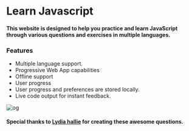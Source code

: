 # Learn Javascript
#### This website is designed to help you practice and learn JavaScript through various questions and exercises in multiple languages.

### Features
- Multiple language support.
- Progressive Web App capabilities
- Offline support
- User progress
- User progress and preferences are stored locally.
- Live code output for instant feedback.


![og](https://github.com/divyamdotfoo/learn-javascript/assets/148679569/b3aa63d2-c829-4bb6-bee1-16d3e3a39984)

#### Special thanks to [Lydia hallie](https://github.com/lydiahallie/javascript-questions/) for creating these awesome questions.
